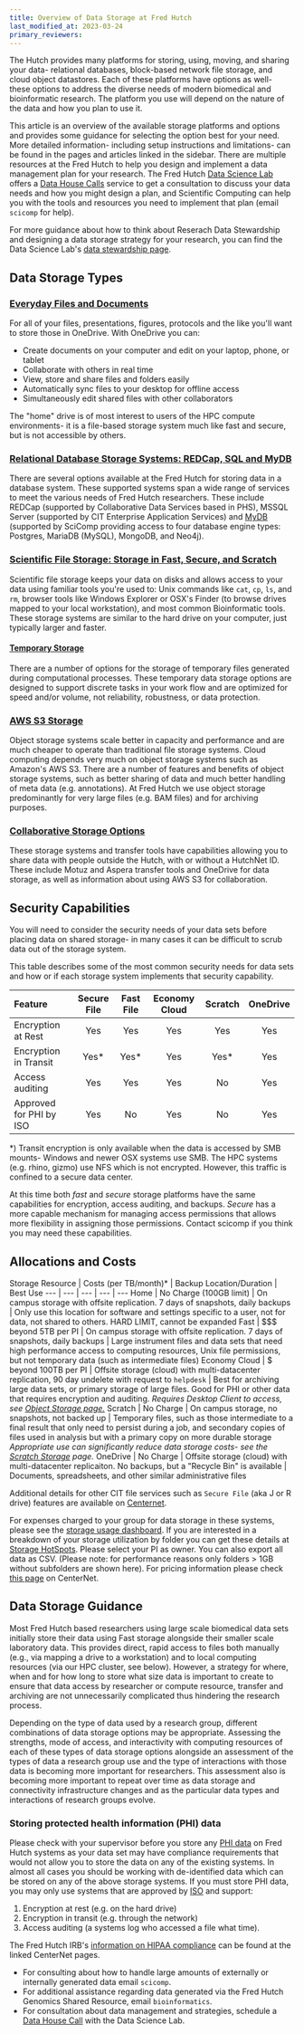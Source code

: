 ```yaml
---
title: Overview of Data Storage at Fred Hutch
last_modified_at: 2023-03-24
primary_reviewers: 
---
```


The Hutch provides many platforms for storing, using, moving, and sharing your data- relational databases, block-based network file storage, and cloud object datastores.  Each of these platforms have options as well- these options to address the diverse needs of modern biomedical and bioinformatic research.  The platform you use will depend on the nature of the data and how you plan to use it.

This article is an overview of the available storage platforms and options and provides some guidance for selecting the option best for your need. More detailed information- including setup instructions and limitations- can be found in the pages and articles linked in the sidebar.  There are multiple resources at the Fred Hutch to help you design and implement a data management plan for your research.  The Fred Hutch [Data Science Lab](https://hutchdatascience.org/) offers a [Data House Calls](https://hutchdatascience.org/datahousecalls/) service to get a consultation to discuss your data needs and how you might design a plan, and Scientific Computing can help you with the tools and resources you need to implement that plan (email `scicomp` for help).

For more guidance about how to think about Reserach Data Stewardship and designing a data storage strategy for your research, you can find the Data Science Lab's [data stewardship page](/datascience/stewardship/).

## Data Storage Types

### [Everyday Files and Documents](https://centernet.fredhutch.org/cn/u/center-it/help-desk/onedrive.html)
For all of your files, presentations, figures, protocols and the like you'll want to store those in OneDrive.  With OneDrive you can:

- Create documents on your computer and edit on your laptop, phone, or tablet
- Collaborate with others in real time
- View, store and share files and folders easily
- Automatically sync files to your desktop for offline access
- Simultaneously edit shared files with other collaborators

The "home" drive is of most interest to users of the HPC compute environments- it is a file-based storage system much like fast and secure, but is not accessible by others.

### [Relational Database Storage Systems: REDCap, SQL and MyDB](/scicomputing/store_databases/)

There are several options available at the Fred Hutch for storing data in a database system.  These supported systems span a wide range of services to meet the various needs of Fred Hutch researchers.  These include REDCap (supported by Collaborative Data Services based in PHS), MSSQL Server (supported by CIT Enterprise Application Services) and [MyDB](https://mydb.fredhutch.org/) (supported by SciComp providing access to four database engine types: Postgres, MariaDB (MySQL), MongoDB, and Neo4j).

### [Scientific File Storage: Storage in Fast, Secure, and Scratch](/scicomputing/store_posix/)

Scientific file storage keeps your data on disks and allows access to your data using familiar tools you're used to: Unix commands like `cat`, `cp`, `ls`, and `rm`,  browser tools like Windows Explorer or OSX's Finder (to browse drives mapped to your local workstation), and most common Bioinformatic tools. These storage systems are similar to the hard drive on your computer, just typically larger and faster.

#### [Temporary Storage](/scicomputing/store_task/)

There are a number of options for the storage of temporary files generated during computational processes.  These temporary data storage options are designed to support discrete tasks in your work flow and are optimized for speed and/or volume, not reliability, robustness, or data protection.

### [AWS S3 Storage](/scicomputing/store_objectstore/)

Object storage systems scale better in capacity and performance and are much cheaper to operate than traditional file storage systems. Cloud computing depends very much on object storage systems such as Amazon's AWS S3. There are a number of features and benefits of object storage systems, such as better sharing of data and much better handling of meta data (e.g. annotations). At Fred Hutch we use object storage predominantly for very large files (e.g. BAM files) and for archiving purposes.

### [Collaborative Storage Options](/scicomputing/store_collaboration/)

These storage systems and transfer tools have capabilities allowing you to share data with people outside the Hutch, with or without a HutchNet ID.  These include Motuz and Aspera transfer tools and OneDrive for data storage, as well as information about using AWS S3 for collaboration.

## Security Capabilities

You will need to consider the security needs of your data sets before placing data on shared storage- in many cases it can be difficult to scrub data out of the storage system.

This table describes some of the most common security needs for data sets and how or if each storage system implements that security capability.

|  Feature 	                | Secure File	| Fast File | Economy Cloud |  Scratch  	|  OneDrive 	|
|:-	                        |:-:	        |:-:	      |:-:	          |:-:	        |:-:	        |
|  Encryption at Rest 	    |        Yes  |      Yes  |          Yes	|        Yes	|        Yes	|
|  Encryption in Transit    |        Yes* |      Yes* |          Yes	|        Yes* |        Yes	|
|  Access auditing 	        |        Yes	|      Yes  |    	     Yes  |         No	|        Yes	|
|  Approved for PHI by ISO 	|        Yes  |      No   |          Yes  |         No	|        Yes	|

*) Transit encryption is only available when the data is accessed by SMB mounts- Windows and newer OSX systems use SMB. The HPC systems (e.g. rhino, gizmo) use NFS which is not encrypted.  However, this traffic is confined to a secure data center.

At this time both _fast_ and _secure_ storage platforms have the same capabilities for encryption, access auditing, and backups.  _Secure_ has a more capable mechanism for managing access permissions that allows more flexibility in assigning those permissions.  Contact scicomp if you think you may need these capabilities.

## Allocations and Costs

Storage Resource | Costs (per TB/month)\*  | Backup Location/Duration | Best Use
--- | --- | --- | --- | ---
Home | No Charge (100GB limit) |  On campus storage with offsite replication. 7 days of snapshots, daily backups | Only use this location for software and settings specific to a user, not for data, not shared to others. HARD LIMIT, cannot be expanded
Fast | $$$ beyond 5TB per PI |  On campus storage with offsite replication. 7 days of snapshots, daily backups | Large instrument files and data sets that need high performance access to computing resources, Unix file permissions, but not temporary data (such as intermediate files)
Economy Cloud | $ beyond 100TB per PI |  Offsite storage (cloud) with multi-datacenter replication, 90 day undelete with request to `helpdesk` | Best for archiving large data sets, or primary storage of large files.  Good for PHI or other data that requires encryption and auditing. *Requires Desktop Client to access, see [Object Storage page.](/scicomputing/store_objectstore/)*
Scratch | No Charge | On campus storage, no snapshots, not backed up | Temporary files, such as those intermediate to a final result that only need to persist during a job, and secondary copies of files used in analysis but with a primary copy on more durable storage  *Appropriate use  can significantly reduce data storage costs- see the [Scratch Storage](/scicomputing/store_scratch/) page.*
OneDrive | No Charge | Offsite storage (cloud) with multi-datacenter replicaiton. No backups, but a "Recycle Bin" is available | Documents, spreadsheets, and other similar administrative files

Additional details for other CIT file services such as `Secure File` (aka J or R drive) features are available on [Centernet](https://centernet.fredhutch.org/cn/u/center-it/services/storedataprotect.html).

For expenses charged to your group for data storage in these systems, please see the [storage usage dashboard](https://grafana.fredhutch.org/d/dy5I3SIMk/data-core-storage-usage/). If you are interested in a breakdown of your storage utilization by folder you can get these details at [Storage HotSpots](https://storage-hotspots.fhcrc.org/). Please select your PI as owner. You can also export all data as CSV. (Please note: for performance reasons only folders > 1GB without subfolders are shown here). For pricing information please check [this page](https://centernet.fredhutch.org/cn/u/shared-resources/data-resource.html) on CenterNet. 

## Data Storage Guidance

Most Fred Hutch based researchers using large scale biomedical data sets initially store their data using Fast storage alongside their smaller scale laboratory data. This provides direct, rapid access to files both manually (e.g., via mapping a drive to a workstation) and to local computing resources (via our HPC cluster, see below). However, a strategy for where, when and for how long to store what size data is important to create to ensure that data access by researcher or compute resource, transfer and archiving are not unnecessarily complicated thus hindering the research process.

Depending on the type of data used by a research group, different combinations of data storage options may be appropriate. Assessing the strengths, mode of access, and interactivity with computing resources of each of these types of data storage options alongside an assessment of the types of data a research group use and the type of interactions with those data is becoming more important for researchers. This assessment also is becoming more important to repeat over time as data storage and connectivity infrastructure changes and as the particular data types and interactions of research groups evolve.

### Storing protected health information (PHI) data

Please check with your supervisor before you store any [PHI data](https://cphs.berkeley.edu/hipaa/hipaa18.html) on Fred Hutch systems as your data set may have compliance requirements that would not allow you to store the data on any of the existing systems. In almost all cases you should be working with de-identified data which can be stored on any of the above storage systems. If you must store PHI data, you may only use systems that are approved by [ISO](https://centernet.fredhutch.org/cn/u/center-it/iso.html) and support:

1. Encryption at rest (e.g. on the hard drive)
2. Encryption in transit (e.g. through the network)
3. Access auditing (a systems log who accessed a file what time).

The Fred Hutch IRB's [information on HIPAA compliance](https://centernet.fredhutch.org/cn/u/irb/hipaa-compliance.html) can be found at the linked CenterNet pages.

  - For consulting about how to handle large amounts of externally or internally generated data email `scicomp`.
  - For additional assistance regarding data generated via the Fred Hutch Genomics Shared Resource, email `bioinformatics`.
  - For consultation about data management and strategies, schedule a [Data House Call](https://hutchdatascience.org/datahousecalls/) with the Data Science Lab. 
